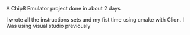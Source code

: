 A Chip8 Emulator project done in about 2 days

I wrote all the instructions sets and my fist time using cmake with Clion. I Was using visual studio previously



